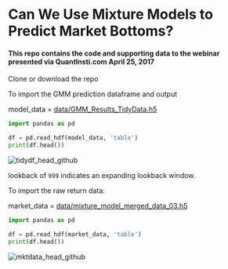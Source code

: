 # Can We Use Mixture Models to Predict Market Bottoms?

#### This repo contains the code and supporting data to the webinar presented via QuantInsti.com April 25, 2017

Clone or download the repo

To import the GMM prediction dataframe and output

 model_data = [data/GMM_Results_TidyData.h5](data/GMM_Results_TidyData.h5)
```python
import pandas as pd

df = pd.read_hdf(model_data, 'table')
print(df.head())
```
![tidydf_head_github](https://cloud.githubusercontent.com/assets/7452471/25408806/81bc69b0-29cc-11e7-9686-a52d6efce113.png)

lookback of `999` indicates an expanding lookback window. 

To import the raw return data:

market_data = [data/mixture_model_merged_data_03.h5](data/mixture_model_merged_data_03.h5)
```python
import pandas as pd

df = pd.read_hdf(market_data, 'table')
print(df.head())
```
![mktdata_head_github](https://cloud.githubusercontent.com/assets/7452471/25409128/f1d882aa-29cd-11e7-99ec-d5b9f45c6ad0.png)

